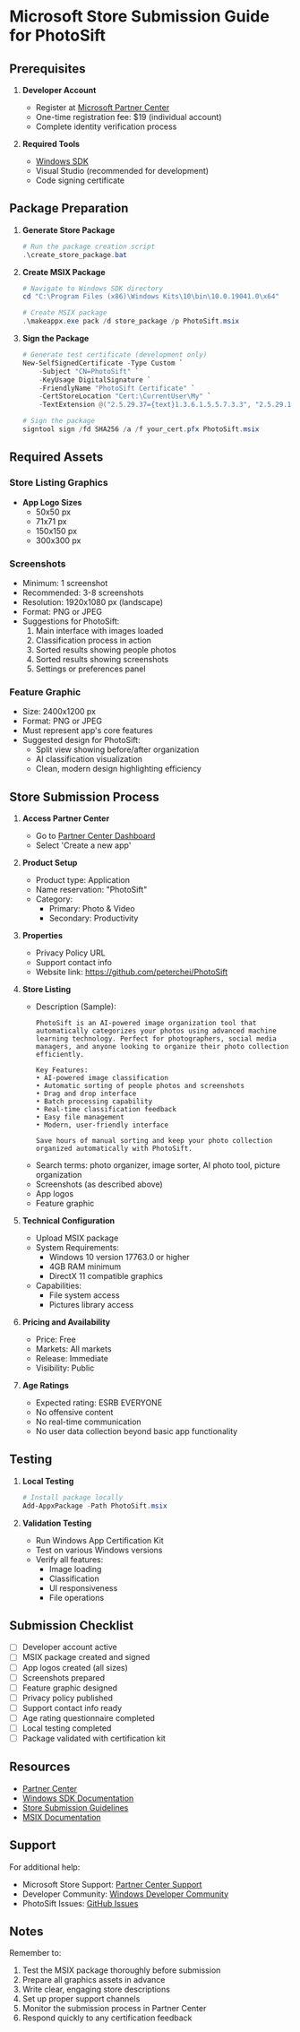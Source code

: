 # Microsoft Store Submission Guide for PhotoSift

## Prerequisites

1. **Developer Account**
   - Register at [Microsoft Partner Center](https://partner.microsoft.com/dashboard/registration)
   - One-time registration fee: $19 (individual account)
   - Complete identity verification process

2. **Required Tools**
   - [Windows SDK](https://developer.microsoft.com/windows/downloads/windows-sdk/)
   - Visual Studio (recommended for development)
   - Code signing certificate

## Package Preparation

1. **Generate Store Package**
   ```powershell
   # Run the package creation script
   .\create_store_package.bat
   ```

2. **Create MSIX Package**
   ```powershell
   # Navigate to Windows SDK directory
   cd "C:\Program Files (x86)\Windows Kits\10\bin\10.0.19041.0\x64"
   
   # Create MSIX package
   .\makeappx.exe pack /d store_package /p PhotoSift.msix
   ```

3. **Sign the Package**
   ```powershell
   # Generate test certificate (development only)
   New-SelfSignedCertificate -Type Custom `
       -Subject "CN=PhotoSift" `
       -KeyUsage DigitalSignature `
       -FriendlyName "PhotoSift Certificate" `
       -CertStoreLocation "Cert:\CurrentUser\My" `
       -TextExtension @("2.5.29.37={text}1.3.6.1.5.5.7.3.3", "2.5.29.19={text}")

   # Sign the package
   signtool sign /fd SHA256 /a /f your_cert.pfx PhotoSift.msix
   ```

## Required Assets

### Store Listing Graphics
- **App Logo Sizes**
  - 50x50 px
  - 71x71 px
  - 150x150 px
  - 300x300 px

### Screenshots
- Minimum: 1 screenshot
- Recommended: 3-8 screenshots
- Resolution: 1920x1080 px (landscape)
- Format: PNG or JPEG
- Suggestions for PhotoSift:
  1. Main interface with images loaded
  2. Classification process in action
  3. Sorted results showing people photos
  4. Sorted results showing screenshots
  5. Settings or preferences panel

### Feature Graphic
- Size: 2400x1200 px
- Format: PNG or JPEG
- Must represent app's core features
- Suggested design for PhotoSift:
  - Split view showing before/after organization
  - AI classification visualization
  - Clean, modern design highlighting efficiency

## Store Submission Process

1. **Access Partner Center**
   - Go to [Partner Center Dashboard](https://partner.microsoft.com/dashboard)
   - Select 'Create a new app'

2. **Product Setup**
   - Product type: Application
   - Name reservation: "PhotoSift"
   - Category: 
     - Primary: Photo & Video
     - Secondary: Productivity

3. **Properties**
   - Privacy Policy URL
   - Support contact info
   - Website link: https://github.com/peterchei/PhotoSift

4. **Store Listing**
   - Description (Sample):
     ```
     PhotoSift is an AI-powered image organization tool that automatically categorizes your photos using advanced machine learning technology. Perfect for photographers, social media managers, and anyone looking to organize their photo collection efficiently.

     Key Features:
     • AI-powered image classification
     • Automatic sorting of people photos and screenshots
     • Drag and drop interface
     • Batch processing capability
     • Real-time classification feedback
     • Easy file management
     • Modern, user-friendly interface

     Save hours of manual sorting and keep your photo collection organized automatically with PhotoSift.
     ```
   - Search terms: photo organizer, image sorter, AI photo tool, picture organization
   - Screenshots (as described above)
   - App logos
   - Feature graphic

5. **Technical Configuration**
   - Upload MSIX package
   - System Requirements:
     - Windows 10 version 17763.0 or higher
     - 4GB RAM minimum
     - DirectX 11 compatible graphics
   - Capabilities:
     - File system access
     - Pictures library access

6. **Pricing and Availability**
   - Price: Free
   - Markets: All markets
   - Release: Immediate
   - Visibility: Public

7. **Age Ratings**
   - Expected rating: ESRB EVERYONE
   - No offensive content
   - No real-time communication
   - No user data collection beyond basic app functionality

## Testing

1. **Local Testing**
   ```powershell
   # Install package locally
   Add-AppxPackage -Path PhotoSift.msix
   ```

2. **Validation Testing**
   - Run Windows App Certification Kit
   - Test on various Windows versions
   - Verify all features:
     - Image loading
     - Classification
     - UI responsiveness
     - File operations

## Submission Checklist

- [ ] Developer account active
- [ ] MSIX package created and signed
- [ ] App logos created (all sizes)
- [ ] Screenshots prepared
- [ ] Feature graphic designed
- [ ] Privacy policy published
- [ ] Support contact info ready
- [ ] Age rating questionnaire completed
- [ ] Local testing completed
- [ ] Package validated with certification kit

## Resources

- [Partner Center](https://partner.microsoft.com/dashboard)
- [Windows SDK Documentation](https://docs.microsoft.com/windows/win32)
- [Store Submission Guidelines](https://docs.microsoft.com/windows/uwp/publish)
- [MSIX Documentation](https://docs.microsoft.com/windows/msix)

## Support

For additional help:
- Microsoft Store Support: [Partner Center Support](https://partner.microsoft.com/support)
- Developer Community: [Windows Developer Community](https://docs.microsoft.com/windows/apps)
- PhotoSift Issues: [GitHub Issues](https://github.com/peterchei/PhotoSift/issues)

## Notes

Remember to:
1. Test the MSIX package thoroughly before submission
2. Prepare all graphics assets in advance
3. Write clear, engaging store descriptions
4. Set up proper support channels
5. Monitor the submission process in Partner Center
6. Respond quickly to any certification feedback
